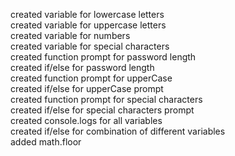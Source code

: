 created variable for lowercase letters<br>
created variable for uppercase letters<br>
created variable for numbers<br>
created variable for special characters<br>
created function prompt for password length<br>
created if/else for password length<br>
created function prompt for upperCase<br>
created if/else for upperCase prompt<br>
created function prompt for special characters<br>
created if/else for special characters prompt<br>
created console.logs for all variables<br>
created if/else for combination of different variables<br>
added math.floor